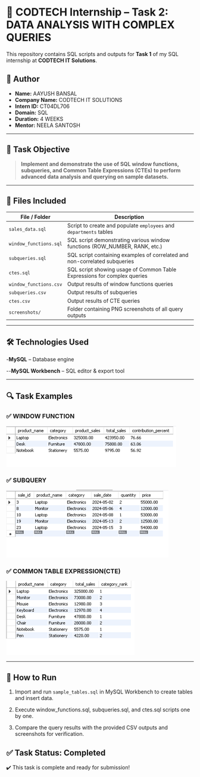 # 🚀 CODTECH Internship – Task 2: DATA ANALYSIS WITH COMPLEX QUERIES

This repository contains SQL scripts and outputs for **Task 1** of my SQL internship at **CODTECH IT Solutions**.

## 📢 Author

- **Name:** AAYUSH BANSAL  
- **Company Name:** CODTECH IT SOLUTIONS  
- **Intern ID:** CT04DL706  
- **Domain:** SQL  
- **Duration:** 4 WEEKS  
- **Mentor:** NEELA SANTOSH

---

## 📌 Task Objective

> **Implement and demonstrate the use of SQL window functions, subqueries, and Common Table Expressions (CTEs) to perform advanced data analysis and querying on sample datasets.**

---

## 📂 Files Included

| File / Folder           | Description                                                                |
|-------------------------|----------------------------------------------------------------------------|
| `sales_data.sql`        | Script to create and populate `employees` and `departments` tables         |
| `window_functions.sql`  | SQL script demonstrating various window functions (ROW_NUMBER, RANK, etc.) |
| `subqueries.sql`        | SQL script containing examples of correlated and non-correlated subqueries |
| `ctes.sql`              | SQL script showing usage of Common Table Expressions for complex queries   |
| `window_functions.csv`  | Output results of window functions queries                                 |
| `subqueries.csv`        | Output results of subqueries                                               |
| `ctes.csv`              | Output results of CTE queries                                              |
| `screenshots/`          | Folder containing PNG screenshots of all query outputs                     |

---

## 🛠️ Technologies Used

-**MySQL** – Database engine

--**MySQL Workbench** – SQL editor & export tool

----
## 🔍 Task Examples

### ✅ WINDOW FUNCTION
![COMMON TABLE EXPRESSION(CTE)](screenshots/CTE.png)

### ✅ SUBQUERY
![SUBQUERY](screenshots/Subquery.png)

### ✅ COMMON TABLE EXPRESSION(CTE)
![WINDOW FUNCTION](screenshots/Window_Function.png)

---

## 📌 How to Run

1. Import and run `sample_tables.sql` in MySQL Workbench to create tables and insert data.

2. Execute window_functions.sql, subqueries.sql, and ctes.sql scripts one by one.

3. Compare the query results with the provided CSV outputs and screenshots for verification.

## ✅ Task Status: Completed

✔️ This task is complete and ready for submission!
